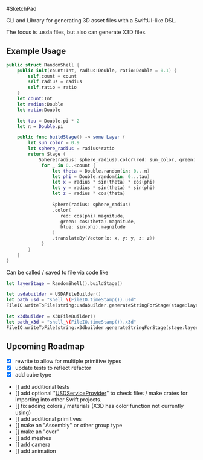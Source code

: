 #SketchPad

CLI and Library for generating 3D asset files with a SwiftUI-like DSL.

The focus is .usda files, but also can generate X3D files.

## Example Usage

```swift
public struct RandomShell {
    public init(count:Int, radius:Double, ratio:Double = 0.1) {
        self.count = count
        self.radius = radius
        self.ratio = ratio
    }
    let count:Int
    let radius:Double
    let ratio:Double

    let tau = Double.pi * 2
    let π = Double.pi

    public func buildStage() -> some Layer {
        let sun_color = 0.9
        let sphere_radius = radius*ratio
        return Stage {
            Sphere(radius: sphere_radius).color(red: sun_color, green: sun_color, blue: sun_color)
             for _ in 0..<count {
                 let theta = Double.random(in: 0...π)
                 let phi = Double.random(in: 0...tau)
                 let x = radius * sin(theta) * cos(phi)
                 let y = radius * sin(theta) * sin(phi)
                 let z = radius * cos(theta)
                 
                 Sphere(radius: sphere_radius)
                 .color(
                    red: cos(phi).magnitude,
                    green: cos(theta).magnitude, 
                    blue: sin(phi).magnitude
                 )
                 .translateBy(Vector(x: x, y: y, z: z))
             }
        }
    }
}
```

Can be called / saved to file via code like 

```swift
let layerStage = RandomShell().buildStage()

let usdabuilder = USDAFileBuilder()
let path_usd = "shell_\(FileIO.timeStamp()).usd"
FileIO.writeToFile(string:usdabuilder.generateStringForStage(stage:layerStage), filePath: path_usd)

let x3dbuilder = X3DFileBuilder()
let path_x3d = "shell_\(FileIO.timeStamp()).x3d"
FileIO.writeToFile(string:x3dbuilder.generateStringForStage(stage:layerStage), filePath: path_x3d)
```

## Upcoming Roadmap
- [x] rewrite to allow for multiple primitive types
- [x] update tests to reflect refactor
- [x] add cube type
- [] add additional tests
- [] add optional "[USDServiceProvider](https://github.com/carlynorama/USDServiceProvider)" to check files / make crates for importing into other Swift projects.  
- [] fix adding colors / materials (X3D has color function not currently using)
- [] add additional primitives
- [] make an "Assembly" or other group type
- [] make an "over" 
- [] add meshes
- [] add camera
- [] add animation



